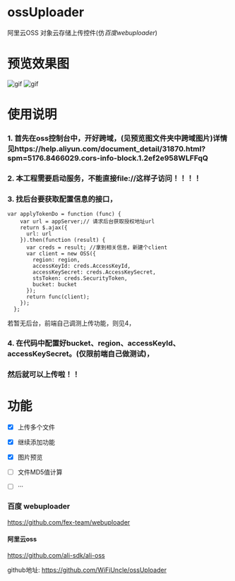 
# ossUploader #
阿里云OSS 对象云存储上传控件(仿*百度webuploader*) 
# 预览效果图 #
![gif](https://github.com/WiFiUncle/ossUploader/blob/master/%E9%A2%84%E8%A7%88%E5%9B%BE/oss%E4%B8%8A%E4%BC%A0.gif)
![gif](https://github.com/WiFiUncle/ossUploader/blob/master/%E9%A2%84%E8%A7%88%E5%9B%BE/oss%E4%B8%8A%E4%BC%A03.png)

# 使用说明 #
### 1. 首先在oss控制台中，开好跨域，(见预览图文件夹中跨域图片)详情见https://help.aliyun.com/document_detail/31870.html?spm=5176.8466029.cors-info-block.1.2ef2e958WLFFqQ
### 2. 本工程需要启动服务，不能直接file://这样子访问！！！！
### 3. 找后台要获取配置信息的接口，
   ```
   var applyTokenDo = function (func) {
       var url = appServer;// 请求后台获取授权地址url
       return $.ajax({
         url: url
       }).then(function (result) {
         var creds = result; //拿到相关信息，新建个client
         var client = new OSS({
           region: region,
           accessKeyId: creds.AccessKeyId,
           accessKeySecret: creds.AccessKeySecret,
           stsToken: creds.SecurityToken,
           bucket: bucket
         });
         return func(client);
       });
     };
   ```
   若暂无后台，前端自己调测上传功能，则见4，
### 4. 在代码中配置好bucket、region、accessKeyId、accessKeySecret。(仅限前端自己做测试)，
### 然后就可以上传啦！！


# 功能 #
- [x] 上传多个文件
- [x] 继续添加功能
- [x] 图片预览
- [ ] 文件MD5值计算
- [ ] ···


### 百度 webuploader ### 
https://github.com/fex-team/webuploader

#### 阿里云oss ### 
https://github.com/ali-sdk/ali-oss

github地址: https://github.com/WiFiUncle/ossUploader

